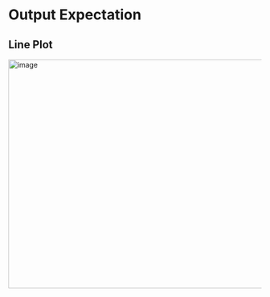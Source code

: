 # Output Expectation <br>
## Line Plot 
<img width="587" height="455" alt="image" src="https://github.com/user-attachments/assets/af79979a-c73c-45a1-9796-2eb76ae7526a" />
<br>
